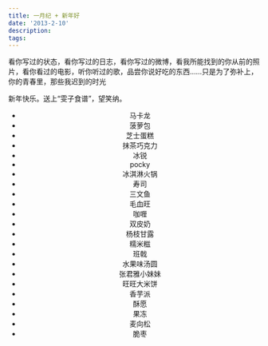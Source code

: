 ```yaml
---
title: 一月纪 + 新年好
date: '2013-2-10'
description: 
tags: 
---
```

<p>看你写过的状态，看你写过的日志，看你写过的微博，看我所能找到的你从前的照片，看你看过的电影，听你听过的歌，品尝你说好吃的东西……只是为了弥补上，你的青春里，那些我迟到的时光</p>
<p>新年快乐。送上“雯子食谱”，望笑纳。</p>
<center><ul>
<li>马卡龙</li>
<li>菠萝包</li>
<li>芝士蛋糕</li>
<li>抹茶巧克力</li>
<li>冰锐</li>
<li>pocky</li>
<li>冰淇淋火锅</li>
<li>寿司</li>
<li>三文鱼</li>
<li>毛血旺</li>
<li>咖喱</li>
<li>双皮奶</li>
<li>杨枝甘露</li>
<li>糯米糍</li>
<li>班戟</li>
<li>水果味汤圆</li>
<li>张君雅小妹妹</li>
<li>旺旺大米饼</li>
<li>香芋派</li>
<li>酥愿</li>
<li>果冻</li>
<li>麦向松</li>
<li>脆枣</li>
</ul></center>